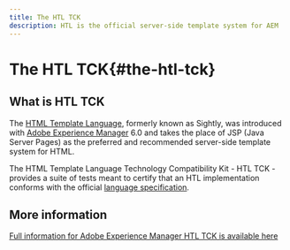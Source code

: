 ```yaml
---
title: The HTL TCK
description: HTL is the official server-side template system for AEM
---
```


# The HTL TCK{#the-htl-tck}

## What is HTL TCK

The [HTML Template Language](overview.md), formerly known as Sightly, was introduced with [Adobe Experience Manager](http://www.adobe.com/solutions/web-experience-management.html) 6.0 and takes the place of JSP (Java Server Pages) as the preferred and recommended server-side template system for HTML.

The HTML Template Language Technology Compatibility Kit - HTL TCK - provides a suite of tests meant to certify that an HTL implementation conforms with the official [language specification](https://github.com/adobe/htl-spec).

## More information

[Full information for Adobe Experience Manager HTL TCK is available here](https://github.com/adobe/htl-tck)
